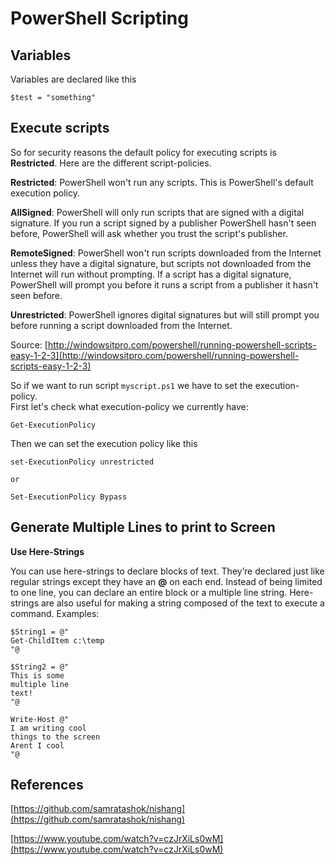 # PowerShell Scripting

## Variables <a id="variables"></a>

Variables are declared like this

```text
$test = "something"
```

## Execute scripts <a id="execute-scripts"></a>

So for security reasons the default policy for executing scripts is **Restricted**. Here are the different script-policies.

**Restricted**: PowerShell won't run any scripts. This is PowerShell's default execution policy.

**AllSigned**: PowerShell will only run scripts that are signed with a digital signature. If you run a script signed by a publisher PowerShell hasn't seen before, PowerShell will ask whether you trust the script's publisher.

**RemoteSigned**: PowerShell won't run scripts downloaded from the Internet unless they have a digital signature, but scripts not downloaded from the Internet will run without prompting. If a script has a digital signature, PowerShell will prompt you before it runs a script from a publisher it hasn't seen before.

**Unrestricted**: PowerShell ignores digital signatures but will still prompt you before running a script downloaded from the Internet.

Source: [http://windowsitpro.com/powershell/running-powershell-scripts-easy-1-2-3](http://windowsitpro.com/powershell/running-powershell-scripts-easy-1-2-3)

So if we want to run script `myscript.ps1` we have to set the execution-policy.  
First let's check what execution-policy we currently have:

```text
Get-ExecutionPolicy
```

Then we can set the execution policy like this

```text
set-ExecutionPolicy unrestricted

or

Set-ExecutionPolicy Bypass
```

## Generate Multiple Lines to print to Screen <a id="generate-multiple-lines-to-print-to-screen"></a>

**Use Here-Strings**

You can use here-strings to declare blocks of text. They’re declared just like regular strings except they have an **@** on each end. Instead of being limited to one line, you can declare an entire block or a multiple line string. Here-strings are also useful for making a string composed of the text to execute a command. Examples:

```text
$String1 = @" 
Get-ChildItem c:\temp 
"@
```

```text
$String2 = @" 
This is some
multiple line 
text! 
"@
```

```text
Write-Host @"
I am writing cool
things to the screen
Arent I cool
"@
```

## References <a id="references"></a>

[https://github.com/samratashok/nishang](https://github.com/samratashok/nishang)

[https://www.youtube.com/watch?v=czJrXiLs0wM](https://www.youtube.com/watch?v=czJrXiLs0wM)

